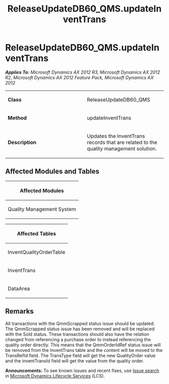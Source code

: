 ﻿---
title: ReleaseUpdateDB60_QMS.updateInventTrans
TOCTitle: ReleaseUpdateDB60_QMS.updateInventTrans
ms:assetid: 36adff36-02f5-bb70-c8cb-93fa5195907a
ms:mtpsurl: https://msdn.microsoft.com/en-us/library/JJ685171(v=AX.60)
ms:contentKeyID: 49707625
ms.date: 05/18/2015
mtps_version: v=AX.60
---

# ReleaseUpdateDB60\_QMS.updateInventTrans 


_**Applies To:** Microsoft Dynamics AX 2012 R3, Microsoft Dynamics AX 2012 R2, Microsoft Dynamics AX 2012 Feature Pack, Microsoft Dynamics AX 2012_

<table>
<colgroup>
<col style="width: 50%" />
<col style="width: 50%" />
</colgroup>
<tbody>
<tr class="odd">
<td><p><strong>Class</strong></p></td>
<td><p>ReleaseUpdateDB60_QMS</p></td>
</tr>
<tr class="even">
<td><p><strong>Method</strong></p></td>
<td><p>updateInventTrans</p></td>
</tr>
<tr class="odd">
<td><p><strong>Description</strong></p></td>
<td><p>Updates the InventTrans records that are related to the quality management solution.</p></td>
</tr>
</tbody>
</table>


## Affected Modules and Tables

<table>
<colgroup>
<col style="width: 100%" />
</colgroup>
<thead>
<tr class="header">
<th><p>Affected Modules</p></th>
</tr>
</thead>
<tbody>
<tr class="odd">
<td><p>Quality Management System</p></td>
</tr>
</tbody>
</table>


<table>
<colgroup>
<col style="width: 100%" />
</colgroup>
<thead>
<tr class="header">
<th><p>Affected Tables</p></th>
</tr>
</thead>
<tbody>
<tr class="odd">
<td><p>InventQualityOrderTable</p></td>
</tr>
<tr class="even">
<td><p>InventTrans</p></td>
</tr>
<tr class="odd">
<td><p>DataArea</p></td>
</tr>
</tbody>
</table>


## Remarks

All transactions with the QmmScrapped status issue should be updated. The QmmScrapped status issue has been removed and will be replaced with the Sold status. These transactions should also have the relation changed from referencing a purchase order to instead referencing the quality order directly. This means that the QmmOrderIdRef status issue will be removed from the InventTrans table and the content will be moved to the TransRefId field. The TransType field will get the new QualityOrder value and the inventTransId field will get the value from the quality order.

  
**Announcements:** To see known issues and recent fixes, use [Issue search](http://go.microsoft.com/fwlink/?linkid=389258) in [Microsoft Dynamics Lifecycle Services](http://go.microsoft.com/fwlink/?linkid=306505) (LCS).

